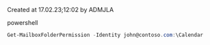 Created at 17.02.23;12:02 by ADMJLA

powershell
````powershell
Get-MailboxFolderPermission -Identity john@contoso.com:\Calendar
````